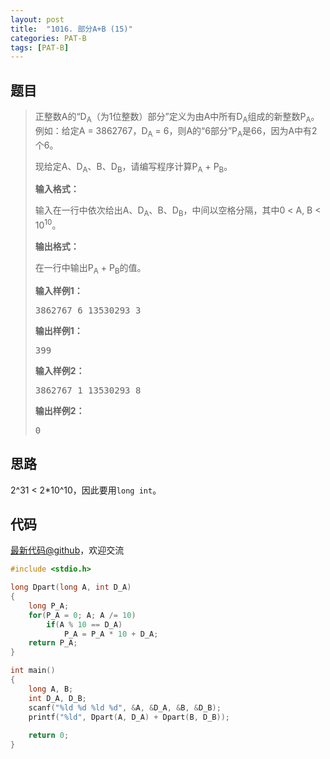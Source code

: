 ```yaml
---
layout: post
title:  "1016. 部分A+B (15)"
categories: PAT-B
tags: [PAT-B]
---
```

## 题目

> <div id="problemContent">
> <p>正整数A的“D<sub>A</sub>（为1位整数）部分”定义为由A中所有D<sub>A</sub>组成的新整数P<sub>A</sub>。例如：给定A = 3862767，D<sub>A</sub> = 6，则A的“6部分”P<sub>A</sub>是66，因为A中有2个6。</p>
> <p>现给定A、D<sub>A</sub>、B、D<sub>B</sub>，请编写程序计算P<sub>A</sub> + P<sub>B</sub>。</p>
> <p><b>
> 输入格式：
> </b></p>
> <p>输入在一行中依次给出A、D<sub>A</sub>、B、D<sub>B</sub>，中间以空格分隔，其中0 &lt; A, B &lt; 10<sup>10</sup>。</p>
> <p><b>
> 输出格式：
> </b></p>
> <p>在一行中输出P<sub>A</sub> + P<sub>B</sub>的值。
> </p>
> <b>输入样例1：</b><pre>
> 3862767 6 13530293 3
> </pre>
> <b>输出样例1：</b><pre>
> 399
> </pre>
> <b>输入样例2：</b><pre>
> 3862767 1 13530293 8
> </pre>
> <b>输出样例2：</b><pre>
> 0
> </pre>
> </div>

## 思路

2^31 < 2*10^10，因此要用`long int`。

## 代码

[最新代码@github](https://github.com/OliverLew/PAT/blob/master/PATBasic/1016.c)，欢迎交流
```c
#include <stdio.h>

long Dpart(long A, int D_A)
{
    long P_A;
    for(P_A = 0; A; A /= 10)
        if(A % 10 == D_A)
            P_A = P_A * 10 + D_A;
    return P_A;
}

int main()
{
    long A, B;
    int D_A, D_B;
    scanf("%ld %d %ld %d", &A, &D_A, &B, &D_B);
    printf("%ld", Dpart(A, D_A) + Dpart(B, D_B));
    
    return 0;
}

```